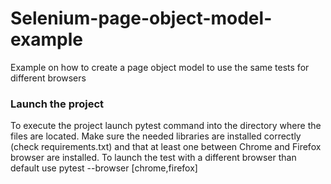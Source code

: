 # Selenium-page-object-model-example
Example on how to create a page object model to use the same tests for different browsers
### Launch the project
To execute the project launch pytest command into the directory where the files are located.
Make sure the needed libraries are installed correctly (check requirements.txt) and that at least
one between Chrome and Firefox browser are installed. To launch the test with a different browser than default
use pytest --browser [chrome,firefox]